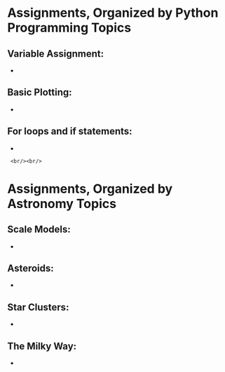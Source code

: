 # Assignments, Organized by Python Programming Topics

## Variable Assignment:
-

## Basic Plotting:
-

## For loops and if statements: 
-
 
 
     <br/><br/>
     
     

# Assignments, Organized by Astronomy Topics

## Scale Models:
-

## Asteroids: 
- 

## Star Clusters:
- 

## The Milky Way:
-
